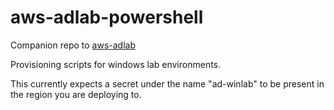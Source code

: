 # aws-adlab-powershell #
Companion repo to [aws-adlab](https://github.com/cthare/aws-adlab)

Provisioning scripts for windows lab environments.

This currently expects a secret under the name "ad-winlab" to be present in the region you are deploying to.